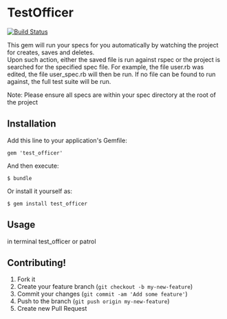 # TestOfficer

[![Build Status](https://secure.travis-ci.org/danbickford007/test_officer.png)](http://travis-ci.org/danbickford007/test_officer?branch=master)

This gem will run your specs for you automatically by watching the project for creates, saves and deletes.  
Upon such action, either the saved file is run against rspec or the project is searched for the specified
spec file.  For example, the file user.rb was edited, the file user_spec.rb will then be run.  If no file
can be found to run against, the full test suite will be run.

Note:  Please ensure all specs are within your spec directory at the root of the project

## Installation

Add this line to your application's Gemfile:

    gem 'test_officer'

And then execute:

    $ bundle

Or install it yourself as:

    $ gem install test_officer

## Usage

in terminal
    test_officer
  or
    patrol

## Contributing!

1. Fork it
2. Create your feature branch (`git checkout -b my-new-feature`)
3. Commit your changes (`git commit -am 'Add some feature'`)
4. Push to the branch (`git push origin my-new-feature`)
5. Create new Pull Request

